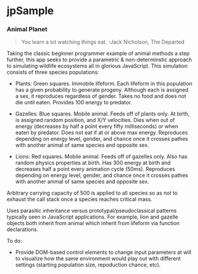 # jpSample

### Animal Planet

> You learn a lot watching things eat.
> -Jack Nicholson, The Departed

Taking the classic beginner programmer example of animal methods a step further, this app seeks to provide a parametric & non-determinstic approach to simulating wildlife ecosystems all in glorious JavaScript.  This simulation consists of three species populations:

 * Plants: Green squares.  Immobile lifeform.  Each lifeform in this population has a given probability to generate progeny.  Although each is assigned a sex, it reproduces regardless of gender.  Takes no food and does not die until eaten.  Provides 100 energy to predator.

 * Gazelles: Blue squares.  Mobile animal.  Feeds off of plants only.  At birth, is assigned random position, and X/Y velocities.  Dies when out of energy (decreases by half a point every fifty milliseconds) or when eaten by predator.  Does not eat if at or above max energy.  Reproduces depending on energy level, gender, and chance once it crosses pathes with another animal of same species and opposite sex.

 * Lions: Red squares.  Mobile animal.  Feeds off of gazelles only.  Also has random physics properties at birth.  Has 300 energy at birth and decreases half a point every animation cycle (50ms).  Reproduces depending on energy level, gender, and chance once it crosses pathes with another animal of same species and opposite sex.

Arbitrary carrying capacity of 500 is applied to all species so as not to exhaust the call stack once a species reaches critical mass.

Uses parasitic inheritance versus prototypal/pseudoclassical patterns typically seen in JavaScript applications.  For example, lion and gazelle objects both inherit from animal which inherit from lifeform via function declarations.

To do:

 * Provide DOM-based control elements to change input parameters at will to visualize how the same environment would play out with different settings (starting population size, repoduction chance, etc).